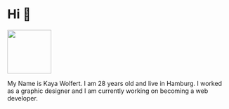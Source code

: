 # Hi 👋 

<img src="https://github.com/KayaWolfert/KayaWolfert/assets/158817718/49d59fd4-88e2-4ad6-9810-3906e3b42753" height="100" width="100">

My Name is Kaya Wolfert.
I am 28 years old and live in Hamburg.
I worked as a graphic designer and I am currently working on becoming a web developer.





